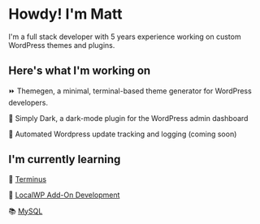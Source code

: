 # Howdy! I'm Matt

I'm a full stack developer with 5 years experience working on custom WordPress themes and plugins.

## Here's what I'm working on

:fast_forward: Themegen, a minimal, terminal-based theme generator for WordPress developers.

:flashlight: Simply Dark, a dark-mode plugin for the WordPress admin dashboard

:rocket: Automated Wordpress update tracking and logging (coming soon)

## I'm currently learning

🦾 [Terminus](https://github.com/pantheon-systems/terminus)

🤖 [LocalWP Add-On Development](https://localwp.com/get-involved/build/)

📚 [MySQL](https://mysql.com)

